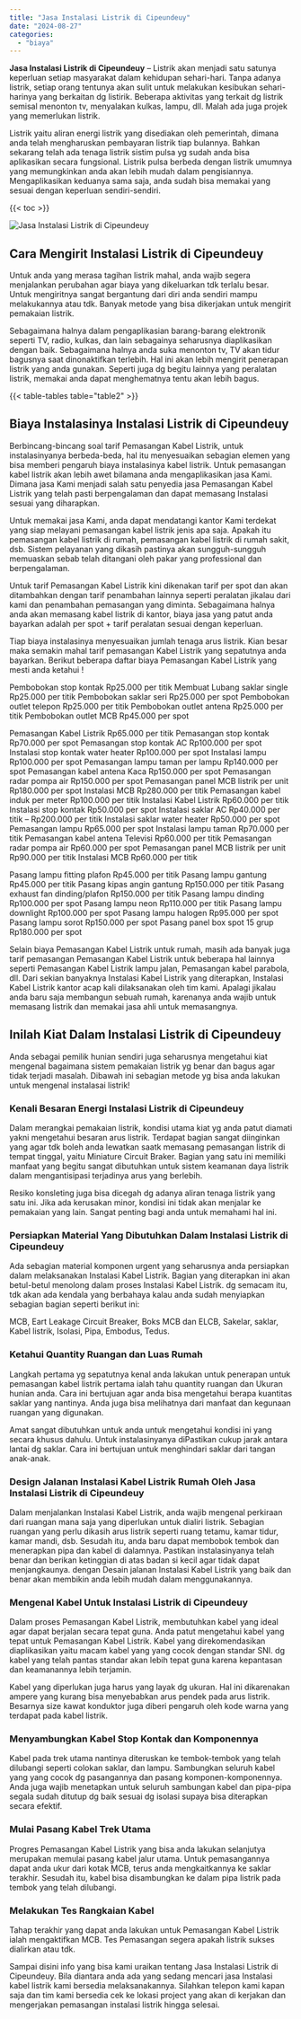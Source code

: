 ```yaml
---
title: "Jasa Instalasi Listrik di Cipeundeuy"
date: "2024-08-27"
categories: 
  - "biaya"
---
```


**Jasa Instalasi Listrik di Cipeundeuy** – Listrik akan menjadi satu satunya keperluan setiap masyarakat dalam kehidupan sehari-hari. Tanpa adanya listrik, setiap orang tentunya akan sulit untuk melakukan kesibukan sehari-harinya yang berkaitan dg listirik. Beberapa aktivitas yang terkait dg listrik semisal menonton tv, menyalakan kulkas, lampu, dll. Malah ada juga projek yang memerlukan listrik.

Listrik yaitu aliran energi listrik yang disediakan oleh pemerintah, dimana anda telah mengharuskan pembayaran listrik tiap bulannya. Bahkan sekarang telah ada tenaga listrik sistim pulsa yg sudah anda bisa aplikasikan secara fungsional. Listrik pulsa berbeda dengan listrik umumnya yang memungkinkan anda akan lebih mudah dalam pengisiannya. Mengaplikasikan keduanya sama saja, anda sudah bisa memakai yang sesuai dengan keperluan sendiri-sendiri.

{{< toc >}}

![Jasa Instalasi Listrik di Cipeundeuy](/images/instalasi-listrik-murah08.png)

## Cara Mengirit Instalasi Listrik di Cipeundeuy

Untuk anda yang merasa tagihan listrik mahal, anda wajib segera menjalankan perubahan agar biaya yang dikeluarkan tdk terlalu besar. Untuk mengiritnya sangat bergantung dari diri anda sendiri mampu melakukannya atau tdk. Banyak metode yang bisa dikerjakan untuk mengirit pemakaian listrik.

Sebagaimana halnya dalam pengaplikasian barang-barang elektronik seperti TV, radio, kulkas, dan lain sebagainya seharusnya diaplikasikan dengan baik. Sebagaimana halnya anda suka menonton tv, TV akan tidur bagusnya saat dinonaktifkan terlebih. Hal ini akan lebih mengirit penerapan listrik yang anda gunakan. Seperti juga dg begitu lainnya yang peralatan listrik, memakai anda dapat menghematnya tentu akan lebih bagus.

{{< table-tables table="table2" >}}

## Biaya Instalasinya Instalasi Listrik di Cipeundeuy

Berbincang-bincang soal tarif Pemasangan Kabel Listrik, untuk instalasinyanya berbeda-beda, hal itu menyesuaikan sebagian elemen yang bisa memberi pengaruh biaya instalasinya kabel listrik. Untuk pemasangan kabel listrik akan lebih awet bilamana anda mengaplikasikan jasa Kami. Dimana jasa Kami menjadi salah satu penyedia jasa Pemasangan Kabel Listrik yang telah pasti berpengalaman dan dapat memasang Instalasi sesuai yang diharapkan.

Untuk memakai jasa Kami, anda dapat mendatangi kantor Kami terdekat yang siap melayani pemasangan kabel listrik jenis apa saja. Apakah itu pemasangan kabel listrik di rumah, pemasangan kabel listrik di rumah sakit, dsb. Sistem pelayanan yang dikasih pastinya akan sungguh-sungguh memuaskan sebab telah ditangani oleh pakar yang professional dan berpengalaman.

Untuk tarif Pemasangan Kabel Listrik kini dikenakan tarif per spot dan akan ditambahkan dengan tarif penambahan lainnya seperti peralatan jikalau dari kami dan penambahan pemasangan yang diminta. Sebagaimana halnya anda akan memasang kabel listrik di kantor, biaya jasa yang patut anda bayarkan adalah per spot + tarif peralatan sesuai dengan keperluan.

Tiap biaya instalasinya menyesuaikan jumlah tenaga arus listrik. Kian besar maka semakin mahal tarif pemasangan Kabel Listrik yang sepatutnya anda bayarkan. Berikut beberapa daftar biaya Pemasangan Kabel Listrik yang mesti anda ketahui !

Pembobokan stop kontak Rp25.000 per titik Membuat Lubang saklar single Rp25.000 per titik Pembobokan saklar seri Rp25.000 per spot Pembobokan outlet telepon Rp25.000 per titik Pembobokan outlet antena Rp25.000 per titik Pembobokan outlet MCB Rp45.000 per spot

Pemasangan Kabel Listrik Rp65.000 per titik Pemasangan stop kontak Rp70.000 per spot Pemasangan stop kontak AC Rp100.000 per spot Instalasi stop kontak water heater Rp100.000 per spot Instalasi lampu Rp100.000 per spot Pemasangan lampu taman per lampu Rp140.000 per spot Pemasangan kabel antena Kaca Rp150.000 per spot Pemasangan radar pompa air Rp150.000 per spot Pemasangan panel MCB listrik per unit Rp180.000 per spot Instalasi MCB Rp280.000 per titik Pemasangan kabel induk per meter Rp100.000 per titik Instalasi Kabel Listrik Rp60.000 per titik Instalasi stop kontak Rp50.000 per spot Instalasi saklar AC Rp40.000 per titik – Rp200.000 per titik Instalasi saklar water heater Rp50.000 per spot Pemasangan lampu Rp65.000 per spot Instalasi lampu taman Rp70.000 per titik Pemasangan kabel antena Televisi Rp60.000 per titik Pemasangan radar pompa air Rp60.000 per spot Pemasangan panel MCB listrik per unit Rp90.000 per titik Instalasi MCB Rp60.000 per titik

Pasang lampu fitting plafon Rp45.000 per titik Pasang lampu gantung Rp45.000 per titik Pasang kipas angin gantung Rp150.000 per titik Pasang exhaust fan dinding/plafon Rp150.000 per titik Pasang lampu dinding Rp100.000 per spot Pasang lampu neon Rp110.000 per titik Pasang lampu downlight Rp100.000 per spot Pasang lampu halogen Rp95.000 per spot Pasang lampu sorot Rp150.000 per spot Pasang panel box spot 15 grup Rp180.000 per spot

Selain biaya Pemasangan Kabel Listrik untuk rumah, masih ada banyak juga tarif pemasangan Pemasangan Kabel Listrik untuk beberapa hal lainnya seperti Pemasangan Kabel Listrik lampu jalan, Pemasangan kabel parabola, dll. Dari sekian banyaknya Instalasi Kabel Listrik yang diterapkan, Instalasi Kabel Listrik kantor acap kali dilaksanakan oleh tim kami. Apalagi jikalau anda baru saja membangun sebuah rumah, karenanya anda wajib untuk memasang listrik dan memakai jasa ahli untuk memasangnya.

## Inilah Kiat Dalam Instalasi Listrik di Cipeundeuy


Anda sebagai pemilik hunian sendiri juga seharusnya mengetahui kiat mengenal bagaimana sistem pemakaian listrik yg benar dan bagus agar tidak terjadi masalah. Dibawah ini sebagian metode yg bisa anda lakukan untuk mengenal instalasai listrik!

### Kenali Besaran Energi Instalasi Listrik di Cipeundeuy

Dalam merangkai pemakaian listrik, kondisi utama kiat yg anda patut diamati yakni mengetahui besaran arus listrik. Terdapat bagian sangat diinginkan yang agar tdk boleh anda lewatkan saatk memasang pemasangan listrik di tempat tinggal, yaitu Miniature Circuit Braker. Bagian yang satu ini memiliki manfaat yang begitu sangat dibutuhkan untuk sistem keamanan daya listrik dalam mengantisipasi terjadinya arus yang berlebih.

Resiko konsleting juga bisa dicegah dg adanya aliran tenaga listrik yang satu ini. Jika ada kerusakan minor, kondisi ini tidak akan menjalar ke pemakaian yang lain. Sangat penting bagi anda untuk memahami hal ini.

### Persiapkan Material Yang Dibutuhkan Dalam Instalasi Listrik di Cipeundeuy

Ada sebagian material komponen urgent yang seharusnya anda persiapkan dalam melaksanakan Instalasi Kabel Listrik. Bagian yang diterapkan ini akan betul-betul menolong dalam proses Instalasi Kabel Listrik. dg semacam itu, tdk akan ada kendala yang berbahaya kalau anda sudah menyiapkan sebagian bagian seperti berikut ini:

MCB, Eart Leakage Circuit Breaker, Boks MCB dan ELCB, Sakelar, saklar, Kabel listrik, Isolasi, Pipa, Embodus, Tedus.

### Ketahui Quantity Ruangan dan Luas Rumah

Langkah pertama yg sepatutnya kenal anda lakukan untuk penerapan untuk pemasangan kabel listrik pertama ialah tahu quantity ruangan dan Ukuran hunian anda. Cara ini bertujuan agar anda bisa mengetahui berapa kuantitas saklar yang nantinya. Anda juga bisa melihatnya dari manfaat dan kegunaan ruangan yang digunakan.

Amat sangat dibutuhkan untuk anda untuk mengetahui kondisi ini yang secara khusus dahulu. Untuk instalasinyanya diPastikan cukup jarak antara lantai dg saklar. Cara ini bertujuan untuk menghindari saklar dari tangan anak-anak.

### Design Jalanan Instalasi Kabel Listrik Rumah Oleh Jasa Instalasi Listrik di Cipeundeuy

Dalam menjalankan Instalasi Kabel Listrik, anda wajib mengenal perkiraan dari ruangan mana saja yang diperlukan untuk dialiri listrik. Sebagian ruangan yang perlu dikasih arus listrik seperti ruang tetamu, kamar tidur, kamar mandi, dsb. Sesudah itu, anda baru dapat membobok tembok dan menerapkan pipa dan kabel di dalamnya. Pastikan instalasinyanya telah benar dan berikan ketinggian di atas badan si kecil agar tidak dapat menjangkaunya. dengan Desain jalanan Instalasi Kabel Listrik yang baik dan benar akan membikin anda lebih mudah dalam menggunakannya.

### Mengenal Kabel Untuk Instalasi Listrik di Cipeundeuy

Dalam proses Pemasangan Kabel Listrik, membutuhkan kabel yang ideal agar dapat berjalan secara tepat guna. Anda patut mengetahui kabel yang tepat untuk Pemasangan Kabel Listrik. Kabel yang direkomendasikan diaplikasikan yaitu macam kabel yang yang cocok dengan standar SNI. dg kabel yang telah pantas standar akan lebih tepat guna karena kepantasan dan keamanannya lebih terjamin.

Kabel yang diperlukan juga harus yang layak dg ukuran. Hal ini dikarenakan ampere yang kurang bisa menyebabkan arus pendek pada arus listrik. Besarnya size kawat konduktor juga diberi pengaruh oleh kode warna yang terdapat pada kabel listrik.

### Menyambungkan Kabel Stop Kontak dan Komponennya

Kabel pada trek utama nantinya diteruskan ke tembok-tembok yang telah dilubangi seperti colokan saklar, dan lampu. Sambungkan seluruh kabel yang yang cocok dg pasangannya dan pasang komponen-komponennya. Anda juga wajib menetapkan untuk seluruh sambungan kabel dan pipa-pipa segala sudah ditutup dg baik sesuai dg isolasi supaya bisa diterapkan secara efektif.

### Mulai Pasang Kabel Trek Utama

Progres Pemasangan Kabel Listrik yang bisa anda lakukan selanjutya merupakan memulai pasang kabel jalur utama. Untuk pemasangannya dapat anda ukur dari kotak MCB, terus anda mengkaitkannya ke saklar terakhir. Sesudah itu, kabel bisa disambungkan ke dalam pipa listrik pada tembok yang telah dilubangi.

### Melakukan Tes Rangkaian Kabel

Tahap terakhir yang dapat anda lakukan untuk Pemasangan Kabel Listrik ialah mengaktifkan MCB. Tes Pemasangan segera apakah listrik sukses dialirkan atau tdk.

Sampai disini info yang bisa kami uraikan tentang Jasa Instalasi Listrik di Cipeundeuy. Bila diantara anda ada yang sedang mencari jasa Instalasi kabel listrik kami bersedia melaksanakannya. Silahkan telepon kami kapan saja dan tim kami bersedia cek ke lokasi project yang akan di kerjakan dan mengerjakan pemasangan instalasi listrik hingga selesai.
